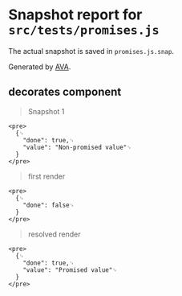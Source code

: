 # Snapshot report for `src/tests/promises.js`

The actual snapshot is saved in `promises.js.snap`.

Generated by [AVA](https://ava.li).

## decorates component

> Snapshot 1

    <pre>
      {␊
        "done": true,␊
        "value": "Non-promised value"␊
      }
    </pre>

> first render

    <pre>
      {␊
        "done": false␊
      }
    </pre>

> resolved render

    <pre>
      {␊
        "done": true,␊
        "value": "Promised value"␊
      }
    </pre>
